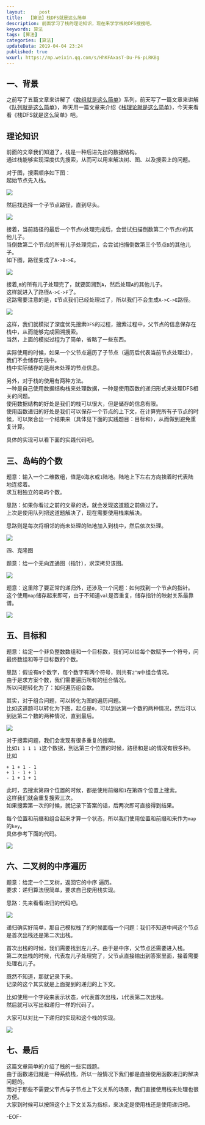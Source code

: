 ```yaml
---   
layout:     post  
title:  【算法】栈DFS就是这么简单  
description: 前面学习了栈的理论知识，现在来学学栈的DFS搜搜吧。  
keywords: 算法  
tags: [算法]    
categories: [算法]  
updateData: 2019-04-04 23:24   
published: true 
wxurl: https://mp.weixin.qq.com/s/HhKFAxasT-Du-P6-pLRKBg  
---  
```



## 一、背景  


之前写了五篇文章来讲解了《[数组就是这么简单](https://mp.weixin.qq.com/s/n_B38CXxmvsOl7FZxyPKgA)》系列，前天写了一篇文章来讲解《[队列就是这么简单](https://mp.weixin.qq.com/s/n_B38CXxmvsOl7FZxyPKgA)》，昨天用一篇文章来介绍《[栈理论就是这么简单](https://mp.weixin.qq.com/s/natRB_8e8sSPnkOgxDR8jg)》，今天来看看《栈DFS就是这么简单》吧。


## 理论知识  


前面的文章我们知道了，栈是一种后进先出的数据结构。  
通过栈能够实现深度优先搜索，从而可以用来解决树、图、以及搜索上的问题。  


对于图，搜索顺序如下图：  
起始节点先入栈。  


![](https://res2019.tiankonguse.com/images/2019/04/leetcode-stack-dfs-001.png)  


然后找选择一个子节点路径，直到尽头。  


![](https://res2019.tiankonguse.com/images/2019/04/leetcode-stack-dfs-002.png)  


接着，当前路径的最后一个节点`G`处理完成后，会尝试扫描倒数第二个节点`D`的其他儿子。  
当倒数第二个节点的所有儿子处理完后，会尝试扫描倒数第三个节点`B`的其他儿子。  
如下图，路径变成了`A->B->E`。  


![](https://res2019.tiankonguse.com/images/2019/04/leetcode-stack-dfs-003.png)  


接着,`B`的所有儿子处理完了，就要回溯到`A`，然后处理`A`的其他儿子。  
这样就进入了路径`A->C->F`了。  
这路需要注意的是，`E`节点我们已经处理过了，所以我们不会生成`A->C->E`路径。  


![](https://res2019.tiankonguse.com/images/2019/04/leetcode-stack-dfs-004.png)  


这样，我们就模拟了深度优先搜索`DFS`的过程，搜索过程中，父节点的信息保存在栈中，从而能够完成回溯搜索。  
当然，上面的模拟过程为了简单，省略了一些东西。  


实际使用的时候，如果一个父节点遍历了子节点（遍历后代表当前节点处理过），我们不会储存在栈中。  
栈中实际储存的是尚未处理的节点信息。  


另外，对于栈的使用有两种方法。  
一种是自己使用数据结构栈来处理数据，一种是使用函数的递归形式来处理DFS相关的问题。  
使用数据结构的好处是我们的栈可以很大，但是储存的信息有限。  
使用函数递归的好处是我们可以保存一个节点的上下文，在计算完所有子节点的时候，可以聚合出一个结果来（具体见下面的实践题目：目标和），从而做到避免重复计算。  


具体的实现可以看下面的实践代码吧。  


## 三、岛屿的个数  


题意：输入一个二维数组，值是`0`海水或`1`陆地。陆地上下左右方向挨着时代表陆地连接着。  
求互相独立的岛屿个数。  


思路：如果你看过之前的文章的话，就会发现这道题之前做过了。  
上次是使用队列把这道题解决了，现在需要使用栈来解决。  


思路则是每次将相邻的尚未处理的陆地加入到栈中，然后依次处理。  


![](https://res2019.tiankonguse.com/images/2019/04/leetcode-stack-dfs-005.png)  


四、克隆图  


题意：给一个无向连通图（指针），求深拷贝该图。  


![](https://res2019.tiankonguse.com/images/2019/04/leetcode-stack-dfs-006.png)  


题意：这里除了要正常的递归外，还涉及一个问题：如何找到一个节点的指针。  
这个使用`map`储存起来即可，由于不知道`val`是否重复，储存指针的映射关系最靠谱。  


![](https://res2019.tiankonguse.com/images/2019/04/leetcode-stack-dfs-007.png)  


## 五、目标和  

题意：给定一个非负整数数组和一个目标数，我们可以给每个数赋予一个符号，问最终数组和等于目标数的个数。  



思路：假设有`N`个数字，每个数字有两个符号，则共有`2^N`中组合情况。  
由于是求方案个数，我们需要遍历所有的组合情况。  
所以问题转化为了：如何遍历组合数。  


其实，对于组合问题，可以转化为图的遍历问题。  
比如这道题可以转化为下图，起点是`0`，可以到达第一个数的两种情况，然后可以到达第二个数的两种情况，直到最后。  


![](https://res2019.tiankonguse.com/images/2019/04/leetcode-stack-dfs-008.png)  


对于搜索问题，我们会发现有很多重复的搜索。  
比如`1 1 1 1 1`这个数据，到达第三个位置的时候，路径和是`1`的情况有很多种。  
比如  


```
+ 1 + 1 - 1
+ 1 - 1 + 1
- 1 + 1 + 1
```

此时，去搜索第四个位置的时候，都是使用前缀和`1`在第四个位置上搜索。  
这样我们就会重复搜索三次。  
如果搜索第一次的时候，就记录下答案的话，后两次即可直接得到结果。  


每个位置和前缀和组合起来才算一个状态，所以我们使用位置和前缀和来作为`map`的`key`。  
具体参考下面的代码。  


![](https://res2019.tiankonguse.com/images/2019/04/leetcode-stack-dfs-009.png)  


## 六、二叉树的中序遍历  


题意：给定一个二叉树，返回它的中序 遍历。  
要求：递归算法很简单，要求自己使用栈实现。  


思路：先来看看递归的代码吧。  


![](https://res2019.tiankonguse.com/images/2019/04/leetcode-stack-dfs-010.png)  


递归确实好简单，那自己模拟栈了的时候面临一个问题：我们不知道中间这个节点是首次出栈还是第二次出栈。  


首次出栈的时候，我们需要找到左儿子。由于是中序，父节点还需要进入栈。  
第二次出栈的时候，代表左儿子处理完了，父节点直接输出到答案里面，接着需要处理右儿子。  


既然不知道，那就记录下来。  
记录的这个其实就是上面提到的递归的上下文。  


比如使用一个字段来表示状态，`0`代表首次出栈，`1`代表第二次出栈。  
然后就可以写出和递归一样的代码了。  


大家可以对比一下递归的实现和这个栈的实现。  


![](https://res2019.tiankonguse.com/images/2019/04/leetcode-stack-dfs-011.png)  



## 七、最后  


这篇文章简单的介绍了栈的一些实践题。  
由于函数递归就是一种系统栈，所以一般情况下我们都是直接使用函数递归的解决问题的。  
而对于那些不需要父节点与子节点上下文关系的场景，我们直接使用栈来处理也很方便。  
大家到时候可以按照这个上下文关系为指标，来决定是使用栈还是使用递归吧。  


-EOF-  


